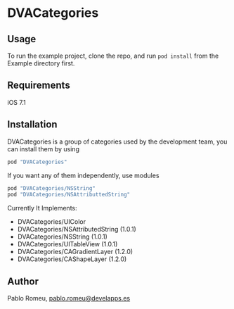# DVACategories

## Usage

To run the example project, clone the repo, and run `pod install` from the Example directory first.

## Requirements

iOS 7.1

## Installation

DVACategories is a group of categories used by the development team, you can install them by using

```ruby
pod "DVACategories"
```

If you want any of them independently, use modules

```ruby
pod "DVACategories/NSString"
pod "DVACategories/NSAttributtedString"
```

Currently It Implements:

* DVACategories/UIColor
* DVACategories/NSAttributedString (1.0.1)
* DVACategories/NSString (1.0.1)
* DVACategories/UITableView (1.0.1)
* DVACategories/CAGradientLayer (1.2.0)
* DVACategories/CAShapeLayer (1.2.0)
## Author

Pablo Romeu, pablo.romeu@develapps.es
